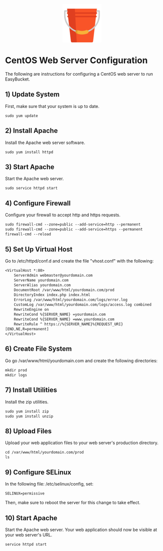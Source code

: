 <p align="center">
  <div align="center">
    <img src="../images/logos/icon.svg" alt="Logo" style="width:25%">
  </div>
</p>

# CentOS Web Server Configuration

The following are instructions for configuring a CentOS web server to run EasyBucket.

## 1) Update System

First, make sure that your system is up to date.

```
sudo yum update
```

## 2) Install Apache

Install the Apache web server software.

```
sudo yum install httpd
```

## 3) Start Apache

Start the Apache web server.

```
sudo service httpd start
```

## 4) Configure Firewall

Configure your firewall to accept http and https requests.

```
sudo firewall-cmd --zone=public --add-service=http --permanent
sudo firewall-cmd --zone=public --add-service=https --permanent
firewall-cmd --reload
```

## 5) Set Up Virtual Host

Go to /etc/httpd/conf.d and create the file "vhost.conf" with the following:

```
<VirtualHost *:80>
    ServerAdmin webmaster@yourdomain.com
    ServerName yourdomain.com
    ServerAlias yourdomain.com
    DocumentRoot /var/www/html/yourdomain.com/prod
    DirectoryIndex index.php index.html
    ErrorLog /var/www/html/yourdomain.com/logs/error.log
    CustomLog /var/www/html/yourdomain.com/logs/access.log combined
    RewriteEngine on
    RewriteCond %{SERVER_NAME} =yourdomain.com
    RewriteCond %{SERVER_NAME} =www.yourdomain.com
    RewriteRule ^ https://%{SERVER_NAME}%{REQUEST_URI} [END,NE,R=permanent]
</VirtualHost>
```

## 6) Create File System

Go go /var/www/html/yourdomain.com and create the following directories:

```
mkdir prod
mkdir logs
```

## 7) Install Utilities

Install the zip utilities.

```
sudo yum install zip
sudo yum install unzip
```

## 8) Upload Files

Upload your web application files to your web server's production directory.  

```
cd /var/www/html/yourdomain.com/prod
ls
```

## 9) Configure SELinux
In the following file: /etc/selinux/config, set:

```
SELINUX=permissive
```

Then, make sure to reboot the server for this change to take effect.

## 10) Start Apache

Start the Apache web server.  Your web application should now be visible at your web server's URL.

```
service httpd start
```